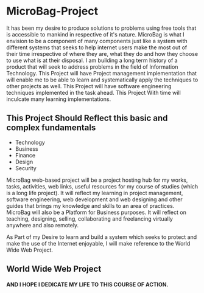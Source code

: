 # MicroBag-Project

It has been my desire to produce solutions to problems using free tools that is accessible to mankind in respective of it's nature. MicroBag is what I envision to be a component of many components just like a system with different systems that seeks to help internet users make the most out of their time irrespective of where they are, what they do and how they choose to use what is at their disposal.
I am building a long term history of a product that will seek to address problems in the field of Information Technology.
This Project will have Project management implementation that will enable me to be able to learn and systematically apply the techniques to other projects as well. 
This Project will have software engineering techniques implemented in the task ahead.
This Project With time will inculcate many learning implementations.

## This Project Should Reflect this basic and complex fundamentals
- Technology
- Business
- Finance
- Design
- Security
 
MicroBag web-based project will be a project hosting hub for my works, tasks, activities, web links, useful resources for my course of studies (which is a long life project).
It will reflect my learning in project management, software engineering, web development and web designing and other guides that brings my knowledge and skills to an area of practices.
MicroBag will also be a  Platform for Business purposes. It will reflect on teaching, designing, selling, collaborating and freelancing virtually anywhere and also remotely.


As Part of my Desire to learn and build a system which seeks to protect and make the use of the Internet enjoyable, I will make reference to the World Wide Web Project.
## World Wide Web Project
#### AND I HOPE I DEDICATE MY LIFE TO THIS COURSE OF ACTION.
